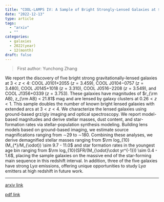 ```yaml
---
title: "COOL-LAMPS IV: A Sample of Bright Strongly-Lensed Galaxies at $3 < z < 4$"
date: "2022-12-13"
type: article
tags:
  - "arxiv"
  - ""
categories:
  - galaxies
  - 2022(year)
  - 12(month)
draft: false
---
```


> First author: Yunchong Zhang

 We report the discovery of five bright strong gravitationally-lensed galaxies
at $3 < z < 4$: COOL J0101$+$2055 ($z = 3.459$), COOL J0104$-$0757 ($z =
3.480$), COOL J0145$+$1018 ($z = 3.310$), COOL J0516$-$2208 ($z = 3.549$), and
COOL J1356$+$0339 ($z = 3.753$). These galaxies have magnitudes of $r_{\rm AB},
z_{\rm AB} < 21.81$ mag and are lensed by galaxy clusters at $0.26 < z < 1$.
This sample doubles the number of known bright lensed galaxies with extended
arcs at $3 < z < 4$. We characterize the lensed galaxies using ground-based
grz/giy imaging and optical spectroscopy. We report model-based magnitudes and
derive stellar masses, dust content, and star-formation rates via
stellar-population synthesis modeling. Building lens models based on
ground-based imaging, we estimate source magnifications ranging from $\sim$29
to $\sim$180. Combining these analyses, we derive demagnified stellar masses
ranging from $\rm log_{10}(M_{*}/M_{\odot}) \sim 9.7 - 11.0$ and star formation
rates in the youngest age bin ranging from $\rm log_{10}(SFR/(M_{\odot}\cdot
yr^{-1})) \sim 0.4 - 1.6$, placing the sample galaxies on the massive end of
the star-forming main sequence in this redshift interval. In addition, three of
the five galaxies have strong Ly$\alpha$ emissions, offering unique
opportunities to study Ly$\alpha$ emitters at high redshift in future work.

---
[arxiv link](http://arxiv.org/abs/2212.06902v1)

[pdf link](http://arxiv.org/pdf/2212.06902v1)